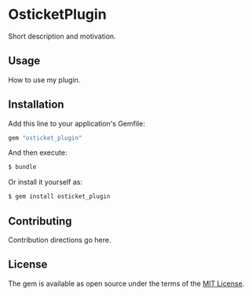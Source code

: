 # OsticketPlugin
Short description and motivation.

## Usage
How to use my plugin.

## Installation
Add this line to your application's Gemfile:

```ruby
gem "osticket_plugin"
```

And then execute:
```bash
$ bundle
```

Or install it yourself as:
```bash
$ gem install osticket_plugin
```

## Contributing
Contribution directions go here.

## License
The gem is available as open source under the terms of the [MIT License](https://opensource.org/licenses/MIT).
